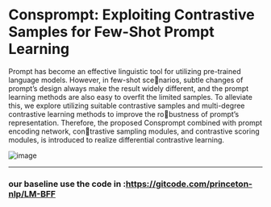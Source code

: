 # Consprompt: Exploiting Contrastive Samples for Few-Shot Prompt Learning 
Prompt has become an effective linguistic tool for utilizing
pre-trained language models. However, in few-shot scenarios, subtle changes of prompt’s design always make the
result widely different, and the prompt learning methods
are also easy to overfit the limited samples. To alleviate
this, we explore utilizing suitable contrastive samples and
multi-degree contrastive learning methods to improve the robustness of prompt’s representation. Therefore, the proposed
Consprompt combined with prompt encoding network, contrastive sampling modules, and contrastive scoring modules,
is introduced to realize differential contrastive learning.


![image](https://github.com/Nagin-Kim/cosprompt/assets/24890015/a6e64667-882c-4446-9c27-83daffb4a532)

___________________________________________________________________________________________________________

### our baseline use the code in :https://gitcode.com/princeton-nlp/LM-BFF
